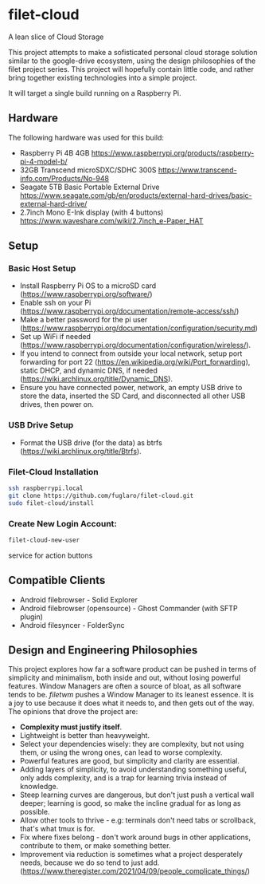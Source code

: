 # filet-cloud
A lean slice of Cloud Storage

This project attempts to make a sofisticated personal cloud storage solution similar to the google-drive ecosystem, using the design philosophies of the filet project series. This project will hopefully contain little code, and rather bring together existing technologies into a simple project.

It will target a single build running on a Raspberry Pi.

## Hardware
The following hardware was used for this build:
* Raspberry Pi 4B 4GB https://www.raspberrypi.org/products/raspberry-pi-4-model-b/
* 32GB Transcend microSDXC/SDHC 300S https://www.transcend-info.com/Products/No-948
* Seagate 5TB Basic Portable External Drive https://www.seagate.com/gb/en/products/external-hard-drives/basic-external-hard-drive/
* 2.7inch Mono E-Ink display (with 4 buttons) https://www.waveshare.com/wiki/2.7inch_e-Paper_HAT

## Setup
### Basic Host Setup
* Install Raspberry Pi OS to a microSD card (https://www.raspberrypi.org/software/)
* Enable ssh on your Pi (https://www.raspberrypi.org/documentation/remote-access/ssh/)
* Make a better password for the pi user (https://www.raspberrypi.org/documentation/configuration/security.md)
* Set up WiFi if needed (https://www.raspberrypi.org/documentation/configuration/wireless/).
* If you intend to connect from outside your local network, setup port forwarding for port 22 (https://en.wikipedia.org/wiki/Port_forwarding), static DHCP, and dynamic DNS, if needed (https://wiki.archlinux.org/title/Dynamic_DNS).
* Ensure you have connected power, network, an empty USB drive to store the data, inserted the SD Card, and disconnected all other USB drives, then power on.

### USB Drive Setup
* Format the USB drive (for the data) as btrfs (https://wiki.archlinux.org/title/Btrfs).

### Filet-Cloud Installation
```bash
ssh raspberrypi.local
git clone https://github.com/fuglaro/filet-cloud.git
sudo filet-cloud/install
```
### Create New Login Account:
```bash
filet-cloud-new-user
```

service for action buttons

## Compatible Clients
* Android filebrowser - Solid Explorer
* Android filebrowser (opensource) - Ghost Commander (with SFTP plugin)
* Android filesyncer - FolderSync

## Design and Engineering Philosophies

This project explores how far a software product can be pushed in terms of simplicity and minimalism, both inside and out, without losing powerful features. Window Managers are often a source of bloat, as all software tends to be. *filetwm* pushes a Window Manager to its leanest essence. It is a joy to use because it does what it needs to, and then gets out of the way. The opinions that drove the project are:

* **Complexity must justify itself**.
* Lightweight is better than heavyweight.
* Select your dependencies wisely: they are complexity, but not using them, or using the wrong ones, can lead to worse complexity.
* Powerful features are good, but simplicity and clarity are essential.
* Adding layers of simplicity, to avoid understanding something useful, only adds complexity, and is a trap for learning trivia instead of knowledge.
* Steep learning curves are dangerous, but don't just push a vertical wall deeper; learning is good, so make the incline gradual for as long as possible.
* Allow other tools to thrive - e.g: terminals don't need tabs or scrollback, that's what tmux is for.
* Fix where fixes belong - don't work around bugs in other applications, contribute to them, or make something better.
* Improvement via reduction is sometimes what a project desperately needs, because we do so tend to just add. (https://www.theregister.com/2021/04/09/people_complicate_things/)
